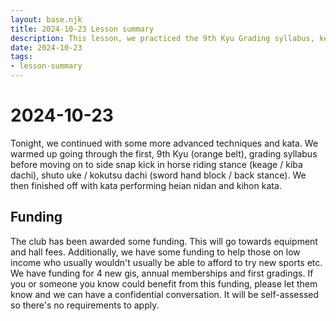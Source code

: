 ```yaml
---
layout: base.njk
title: 2024-10-23 Lesson summary
description: This lesson, we practiced the 9th Kyu Grading syllabus, keage in kiba dachi, heian nidan and kihon kata in preparation for the upcoming grading in December
date: 2024-10-23
tags:
- lesson-summary
---
```

# 2024-10-23

Tonight, we continued with some more advanced techniques and kata. We warmed up going through the first, 9th Kyu (orange belt), grading syllabus before moving on to side snap kick in horse riding stance (keage / kiba dachi), shuto uke / kokutsu dachi (sword hand block / back stance). We then finished off with kata performing heian nidan and kihon kata.

## Funding

The club has been awarded some funding. This will go towards equipment and hall fees. Additionally, we have some funding to help those on low income who usually wouldn't usually be able to afford to try new sports etc. We have funding for 4 new gis, annual memberships and first gradings. If you or someone you know could benefit from this funding, please let them know and we can have a confidential conversation. It will be self-assessed so there's no requirements to apply.
